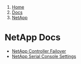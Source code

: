 <!-- -
Title: NetApp Docs
Description: Docs about NetApp
First Published: 2014-07-05
- -->

<ol class="breadcrumb" itemprop="breadcrumb">
	<li><a href="/">Home</a></li>
	<li><a href="/docs/">Docs</a></li>
	<li><a href="/docs/netapp/">NetApp</a></li>
</ol>

NetApp Docs
===========

*  [NetApp Controller Failover](/docs/netapp/controller-failover.html)
*  [NetApp Serial Console Settings](/docs/netapp/netapp-serial-console-settings.html)
